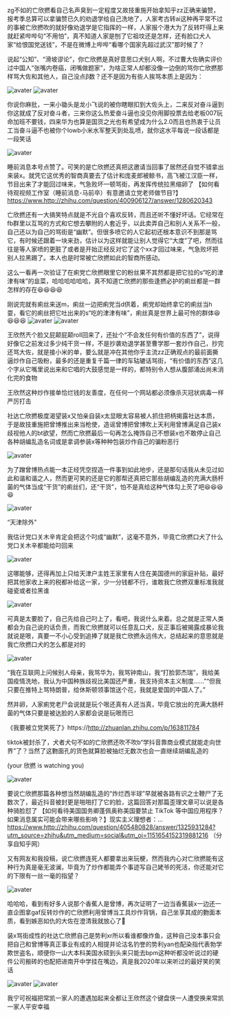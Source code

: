 zg不如的亡欣撚看自己名声臭到一定程度又故技重施开始拿知乎zz正确来骗赞，报考季总算可以拿骗赞已久的劝退学给自己洗地了，人家考古转ai这种再平常不过的事被亡欣撚吹的就好像劝退学是它指挥的一样，人家报个港大为了反转吓得上来就赶紧哔哔句“不用怕”，真不知道人家是刨了它祖坟还是怎样，还有脸口犬人家“给恨国党送钱”，不是在微博上哔哔“看哪个国家先超过武汉”那时候了？


说起“公知”、“滑坡谬论”，你亡欣撚是真好意思口犬别人啊，不过曹大佐确实评价过中国人“张嘴内卷癌，闭嘴做题家”，为啥正常人却都没像一边倒的骂你亡欣撚那样骂大佐和其他人，自己没点β数？还不是因为有些人挨骂本质上是因为：

![avater](https://s1.ax1x.com/2020/09/15/wswgrn.jpg)
![avater](https://s1.ax1x.com/2020/09/15/wsdVmt.jpg)


你说你麻批，一来小锄头是龙小飞说的被你瞎眼扣到大佐头上，二来反对奋斗逼到你这就成了反对奋斗者，三来你这么热爱奋斗逼也没见你用脚投票去给老板007玩命加班不要钱，四来华为也算是国货之光也有希望成为什么2.0而且也热衷于让员工当奋斗逼不也被你个lowb小米水军整天到处乱喷，就你这水平每说一段话都是一段笑话

![avater](https://s1.ax1x.com/2020/09/18/wfWnJK.jpg)


睡前消息本号点赞了。可笑的是亡欣撚还真把这邀请当回事了居然还自觉不错拿出来装x。就凭它这优秀的智商真要去了估计和庞麦郎被鲸书，高飞被江汉臣一样，节目出来了才能回过味来，气急败坏一顿骂街，再发挥传统拉黑缩卵了
【如何看待观视频工作室（睡前消息-马前卒）有意邀请立党老师做节目?】https://www.http://zhihu.com/question/400906127/answer/1280620343


亡欣撚还有一大搞笑特点就是不光自个喜欢反转，而且还听不懂好坏话。它经常在fb群里以互骂的方式和它想去攀附的人套近乎，以此卖弄自己和别人关系不一般，自己还以为自己的骂街是“幽默”。但很多喷它的人它起初还根本意识不到那是骂它，有时候还跟着一块来劲，估计以为这样就能让别人觉得它“大度”了吧，然而往往是等人家喷的更脏了或者是开始正经反对它了这个xx才回过味来，气急败坏把别人拉黑踢了。本人也是时常被亡欣撚如此的智商所感动。


这么一看再一次验证了在痢党亡欣撚眼里它的粉丝果不其然都是把它拉的s“吃的津津有味”的韭菜，哈哈哈哈哈哈，真不知道亡欣撚的那些逢撚必护的痢丝都是一群怎样的存在😆😆😆😆

刚说完就有痢丝来送m，痢丝一边把痢党当d供着，痢党却始终拿它的痢丝当h耍，看它的痢丝把它吐出来的s“吃的津津有味”，痢丝真是世界上最可怜的群体😆😆😆😆
![avater](https://cdnfileimg.115.com/7ec3de38cdbe75e2a8291779d3f57a63/5F5D9802/5f5d97e8d94056bcf502229d6bae600fe50f3bf3?x-oss-process=style/0s)
![avater](https://cdnfileimg.115.com/7ec3de38cdbe75e2a8291779d3f57a63/5F5D9802/5f5d97e8d94056bcf502229d6bae600fe50f3bf3?x-oss-process=style/0s)


王欣然兲个脸又屁颠屁颠roll回来了，还扯个“不会发任何有价值的东西了”，说得好像它之前发过多少纯干货一样，不是抄袭劝退学甚至曹学那一套炒作自己，抄完还骂大佐，就是接小米的单，要么就是冲在其他你乎主流zz正确观点的最前面撕逼炒作自己吸粉，最多的还是重复千篇一律的车轱辘话骂街，“有价值的东西”这几个字从它嘴里说出来和它唱的大鼓感觉是一样的，都特别令人想从腹部涌出尚未消化完的食物


王欣然这种炒作接单恰烂钱的友善度，在任何一个网站都必须像杀灭冠状病毒一样严厉打击

社达亡欣撚极度渴望装x又怕亲自装x太显眼太容易被人抓住把柄揭露社达本质，于是故技重施把曾博推出来当枪使，造谣曾博把曾博吹上天利用曾博满足自己装x歧视他人的bt欲望，然而亡欣撚最后一句再怎么掩饰自己不想装x也不敢停止自己各种胡编乱造名词或是拿调参装x等种种包装炒作自己的骗粉恶行

![avater](https://s1.ax1x.com/2020/09/15/wsdiSH.jpg)

为了蹭曾博热点能一本正经凭空捏造一件事到如此地步，还是那句话我从未见过如此和谐和谐之人，然而更可笑的还是它的那帮还真把它那些胡编乱造的充满大肠杆菌的气体当成“干货”的痢丝们，还“干货”，怕不是真给这种气体勾上芡了吧😆😆😆😆

![avater](https://cdnfileimg.115.com/802ea182c78ca7ffaed82f42ec2e1e7a/5F5D99BF/5f5d9990176124e106821ad4e5f38cc323fe76e4?x-oss-process=style/0s)


“天津除外”

我估计党口关木辛肯定会把这个叼成“幽默”，这毫不意外，毕竟亡欣撚口犬了什么党口关木辛都能给叼回来

![avater](https://pic4.zhimg.com/50/v2-5bacbff34671a196c505e90eacab1206_b.jpg)

这哪能够，还得再加上只给天津户主姓王家里有人住在美国德州的家庭补贴，最好把其他家收上来的税都补给这一家，少一分钱都不行，谁敢我亡欣撚双重标准我就碰瓷或者拉黑谁

![avater](https://pic3.zhimg.com/50/v2-e22bcc80fadf41d177c56d91dd2b5514_b.jpg)

可真是太要脸了，自己先给自己叼上了，看吧，我说什么来着。总之就是正常人类都会为自己说的话负责，而我亡欣撚就可以任意乱口犬，反正事后被揭露成暴论我就说是哏，真要一不小心受到追捧了就是我亡欣撚永远伟大，总结起来的意思就是我亡欣撚口犬的怎么都是对的

![avater](https://s1.ax1x.com/2020/09/15/wsaxw6.jpg)

“我在互联网上问候别人母亲，我骂华为，我骂钟南山，我“打脸郭杰瑞”，我给美国疫情洗地，我认为中国种族歧视比美国还严重，我支持资本主义制度……”“但我只要在推特上骂特朗普，给休斯顿领事馆送个花，我就是爱国的中国人了。”

然并卵，人家痢党老尸会说就是玩个哏还真有人还当真，毕竟它放出的充满大肠杆菌的气体只要是被达脸的人家都会说是玩哏而已


《我要被立党笑死了》https://http://zhuanlan.zhihu.com/p/163811784

tiktok被封杀了，犬者犬句不如的亡欣撚还吹不吹b“学抖音靠商业模式就能走向世界”了？当然了这覅面孔的货色就算脸被抽烂无数次也会一直继续胡编乱造的

(your 欣撚 is watching you)

![avater](https://s1.ax1x.com/2020/09/15/wsd9YD.jpg)

要说亡欣撚那篇各种想当然胡编乱造的“炸烂西半球”早就被各路有识之士鞭尸了无数次了，最近抖音被封更是啪啪打了它的脸，这篇回答对那篇歪理文章可以说是各种骑脸怼了
【如何看待美国国务卿蓬佩奥称美国要禁止 TikTok 等中国应用程序？如果消息属实可能会带来哪些影响？】现实主义理想者：… https://www.http://zhihu.com/question/405480828/answer/1325931284?utm_source=zhihu&utm_medium=social&utm_oi=1151654152319881216 （分享自知乎网）

又有网友和我投稿，说亡欣撚连死人都要拿出来玩梗，然而我内心对亡欣撚能有这种行为真是毫无波澜，毕竟为了炒作都能弄个事迹写自己姥爷的死活，你还能对它的下限有一丝一毫的指望？

![avater](https://s1.ax1x.com/2020/09/15/wsdCfe.jpg)

哈哈哈，看到有好多人说那个香蕉人是曾博，再次证明了一边当香蕉装x一边还一直企图拿gaf反转炒作的亡欣撚利用曾博当工具炒作背锅，自己坐享其成的覅面本质，看到嫉恶如仇的大佐在澄清我就放心了👏

装x骂街成性的社达亡欣撚自己是势利xr所以看谁都像炸鱼，这种自己没本事只会把自己和曾博等真正事业有成的人相提并论沽名钓誉的势利yan也配染指代表勃学欺世盗名，顺便你一山大本科美国水硕到头来只能去bpm这种听都没听说过的硬件公司搬砖的也配把进南开中学挂在嘴边，真是我2020年以来听过的最好笑的笑话

![avater](https://pic4.zhimg.com/50/v2-f81e2159bcda37f8e0cdc6dc3e1f8654_b.jpg)
![avater](https://s1.ax1x.com/2020/09/15/wsdpFO.jpg)

我宁可祝福把常凯一家人的遭遇加起来全都让王欣然这个键盘侠一人遭受换来常凯一家人平安幸福
